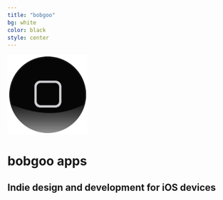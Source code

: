 ```yaml
---
title: "bobgoo"
bg: white
color: black
style: center
---
```


<img src="/img/Bobgoo-Rounded-512.png" width="180" />


# bobgoo apps 

## Indie design and development for iOS devices

<a href="https://twitter.com/bobgooapps"><span class="fa-stack fa-lg">
<i class="fa fa-circle fa-stack-2x"></i>
<i class="fa fa-twitter fa-stack-1x" style="color: white;"></i>
</span></a>
<a href="mailto:support@bobgoo.com">
<span class="fa-stack fa-lg">
<i class="fa fa-circle fa-stack-2x"></i>
<i class="fa fa-envelope fa-stack-1x" style="color: white;"></i>
</span></a>